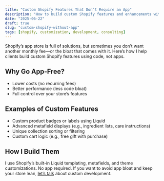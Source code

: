 ```yaml
---
title: "Custom Shopify Features That Don’t Require an App"
description: "How to build custom Shopify features and enhancements without relying on paid apps—save money and keep control."
date: "2025-06-22"
draft: true
slug: "custom-shopify-without-app"
tags: [shopify, customization, development, consulting]
---
```


<section>
<p>
Shopify’s app store is full of solutions, but sometimes you don’t want another monthly fee—or the bloat that comes with it. Here’s how I help clients build custom Shopify features using code, not apps.
</p>

<h2>Why Go App-Free?</h2>
<ul>
<li>Lower costs (no recurring fees)</li>
<li>Better performance (less code bloat)</li>
<li>Full control over your store’s features</li>
</ul>

<h2>Examples of Custom Features</h2>
<ul>
<li>Custom product badges or labels using Liquid</li>
<li>Advanced metafield displays (e.g., ingredient lists, care instructions)</li>
<li>Unique collection sorting or filtering</li>
<li>Custom cart logic (e.g., free gift with purchase)</li>
</ul>

<h2>How I Build Them</h2>
<p>
I use Shopify’s built-in Liquid templating, metafields, and theme customizations. No app required. If you want to avoid app bloat and keep your store lean, <a href="/contact">let’s talk</a> about custom development.
</p>
</section>
